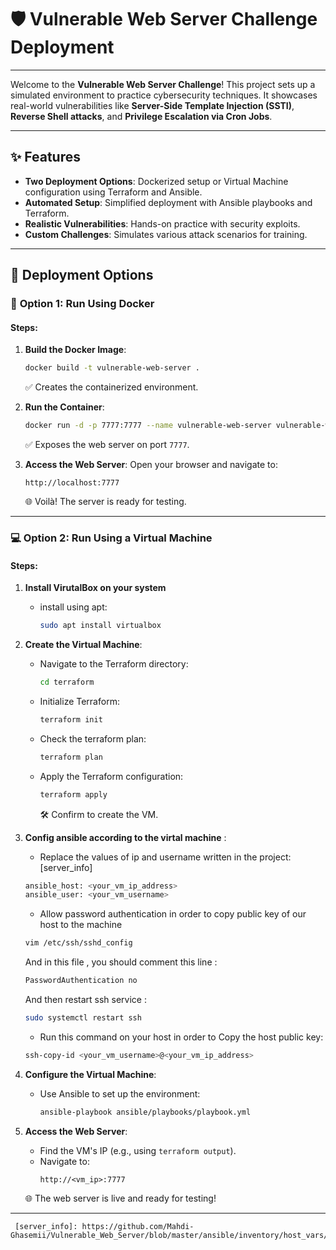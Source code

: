 # 🛡️ Vulnerable Web Server Challenge Deployment

---


Welcome to the **Vulnerable Web Server Challenge**! This project sets up a simulated environment to practice cybersecurity techniques. It showcases real-world vulnerabilities like **Server-Side Template Injection (SSTI)**, **Reverse Shell attacks**, and **Privilege Escalation via Cron Jobs**.

---

## ✨ Features

- **Two Deployment Options**: Dockerized setup or Virtual Machine configuration using Terraform and Ansible.
- **Automated Setup**: Simplified deployment with Ansible playbooks and Terraform.
- **Realistic Vulnerabilities**: Hands-on practice with security exploits.
- **Custom Challenges**: Simulates various attack scenarios for training.

---

## 🚀 Deployment Options

### 🐳 **Option 1: Run Using Docker**

#### Steps:
1. **Build the Docker Image**:
   ```bash
   docker build -t vulnerable-web-server .
   ```
   ✅ Creates the containerized environment.

2. **Run the Container**:
   ```bash
   docker run -d -p 7777:7777 --name vulnerable-web-server vulnerable-web-server
   ```
   ✅ Exposes the web server on port `7777`.

3. **Access the Web Server**:
   Open your browser and navigate to:
   ```
   http://localhost:7777
   ```
   🌐 Voilà! The server is ready for testing.

---

### 💻 **Option 2: Run Using a Virtual Machine**

#### Steps:
1. **Install VirutalBox on your system**
   - install using apt:
     ```bash
     sudo apt install virtualbox
     ```

2. **Create the Virtual Machine**:
   - Navigate to the Terraform directory:
     ```bash
     cd terraform
     ```
   - Initialize Terraform:
     ```bash
     terraform init
     ```
   - Check the terraform plan:
     ```bash
     terraform plan
     ```
   - Apply the Terraform configuration:
     ```bash
     terraform apply
     ```
     🛠️ Confirm to create the VM.

3. **Config ansible according to the virtal machine** :
   - Replace the values of ip and username written in the project: [server_info]
    ```bash
    ansible_host: <your_vm_ip_address>
    ansible_user: <your_vm_username>
     ```
   - Allow password authentication in order to copy public key of our host to the machine
    ```bash
    vim /etc/ssh/sshd_config
     ```
    And in this file , you should comment this line :
    ```bash
    PasswordAuthentication no
    ```
    And then restart ssh service :
    ```bash
    sudo systemctl restart ssh
    ```
   - Run this command on your host in order to Copy the host public key:
    ```bash
    ssh-copy-id <your_vm_username>@<your_vm_ip_address>
    ```


2. **Configure the Virtual Machine**:
   - Use Ansible to set up the environment:
     ```bash
     ansible-playbook ansible/playbooks/playbook.yml
     ```

3. **Access the Web Server**:
   - Find the VM's IP (e.g., using `terraform output`).
   - Navigate to:
     ```
     http://<vm_ip>:7777
     ```
   🌐 The web server is live and ready for testing!

---

     [server_info]: https://github.com/Mahdi-Ghasemii/Vulnerable_Web_Server/blob/master/ansible/inventory/host_vars/server1.yml
